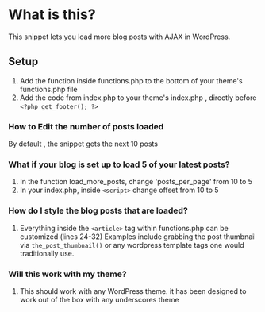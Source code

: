 # What is this?
This snippet lets you load more blog posts with AJAX in WordPress. 

## Setup
1. Add the function inside functions.php to the bottom of your theme's functions.php file
2. Add the code from index.php to your theme's index.php , directly before  `<?php get_footer(); ?>`

### How to Edit the number of posts loaded
By default , the snippet gets the next 10 posts

### What if your blog is set up to load 5 of your latest posts?

1. In the function load_more_posts, change 'posts_per_page' from 10 to 5
2. In your index.php, inside `<script>`  change offset from 10 to 5

### How do I style the blog posts that are loaded?

1. Everything inside the `<article>` tag within functions.php can be customized (lines 24-32) Examples include grabbing the post thumbnail via `the_post_thumbnail()` or any wordpress template tags one would traditionally use.

### Will this work with my theme?

1. This should work with any WordPress theme. it has been designed to work out of the box with any underscores theme
